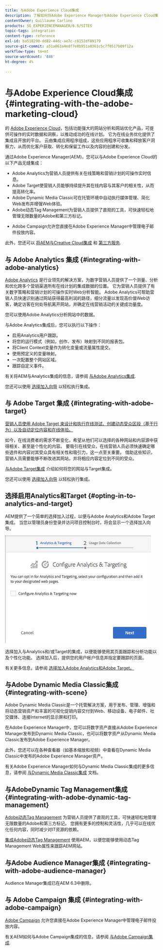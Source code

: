 ```yaml
---
title: 与Adobe Experience Cloud集成
description: 了解如何将Adobe Experience Manager与Adobe Experience Cloud集成。
contentOwner: Guillaume Carlino
products: SG_EXPERIENCEMANAGER/6.5/SITES
topic-tags: integration
content-type: reference
exl-id: ba518290-dd82-44dc-ae7c-c8152df89179
source-git-commit: a51a863a4edf7e8b951a8361c5c7f0517b09f12a
workflow-type: tm+mt
source-wordcount: '846'
ht-degree: 4%

---
```


# 与Adobe Experience Cloud集成{#integrating-with-the-adobe-marketing-cloud}

的 [Adobe Experience Cloud](https://business.adobe.com/products/marketing-cloud/main.html)，包括功能强大的网站分析和网站优化产品，可提供可操作的实时数据和洞察，以推动成功的在线计划。 它为在线业务优化提供了集成且开放的平台。 云由集成应用程序组成，这些应用程序可收集和释放客户洞察力，从而优化客户获取、转化和保留工作以及内容的创建和分发。

通过Adobe Experience Manager(AEM)，您可以与Adobe Experience Cloud的以下产品无缝集成：

* Adobe Analytics为营销人员提供有关在线策略和营销计划的可操作实时信息。
* Adobe Target使营销人员能够持续提升其在线内容与其客户的相关性，从而提高转化率。
* Adobe Dynamic Media Classic可在托管环境中自动执行媒体管理、简化Web发布并增强Web体验。
* Adobe动态Tag Management为营销人员提供了直观的工具，可快速轻松地管理无限数量的Adobe和第三方标记。
<!-- Search&Promote is end of life as of September 1, 2022 * Adobe Search&Promote gives marketers the ability to control and optimize the search results on their sites. -->
* Adobe Campaign允许您直接在Adobe Experience Manager中管理电子邮件投放内容。

此外，您还可以 [将AEM与Creative Cloud集成](/help/assets/aem-cc-integration-best-practices.md) 和 [第三方服务](/help/sites-administering/third-party-services.md).

## 与 Adobe Analytics 集成 {#integrating-with-adobe-analytics}

[Adobe Analytics](https://business.adobe.com/products/analytics/adobe-analytics.html) 是行业领先的解决方案，为数字营销人员提供了一个测量、分析和优化跨多个营销渠道所有在线计划的集成数据的位置。 它为营销人员提供了有关数字策略和营销计划的可操作实时Web分析智能。 Adobe Analytics可帮助营销人员快速识别通过网站获得最高利润的路径，细分流量以发现高价值Web访客，确定访客在何处导航离开网站，并确定在线营销活动的关键成功量度。

您可以使用Adobe Analytics分析网站中的数据。

与Adobe Analytics集成后，您可以执行以下操作：

* 启用Analytics用户跟踪。
* 将您的运行模式（例如，创作、发布）映射到不同的报表包。
* 将Client Context变量作为转化变量或流量属性提交。
* 使用预定义的变量映射。
* 一次配置整个网站区域。
* 跟踪自定义事件。

有关将AEM与Analytics集成的信息，请参阅 [与Adobe Analytics集成](/help/sites-administering/adobeanalytics.md).

您还可以使用 [选择加入向导](/help/sites-administering/opt-in.md) 以轻松执行集成。

## 与 Adobe Target 集成 {#integrating-with-adobe-target}

[营销人员使用 Adobe Target 来设计和执行在线测试、创建动态受众区段（基于行为）以及自动定位内容和在线体验。](https://business.adobe.com/products/target/adobe-target.html)

如今，在线消费者的需求不断变化，希望从他们可以选择的各种网站和内容源中获得相关、甚至是个性化的内容。 要吸引在线受众，在线营销人员必须快速确定哪些选件和内容对其受众具有相关性和吸引力，这一点至关重要。 借助这些知识，营销人员需要能够不断改进其网站，并将相应内容定位到不同的受众。

[与Adobe Target集成](/help/sites-administering/target.md) 介绍如何将您的网站与Target集成。

您还可以使用 [选择加入向导](/help/sites-administering/opt-in.md) 以轻松执行集成。

## 选择启用Analytics和Target {#opting-in-to-analytics-and-target}

AEM提供了一个简单的选择加入过程，以便与Adobe Analytics和Adobe Target集成。 当您以管理员身份登录并访问项目控制台时，将会显示一个选择加入向导。

![chlimage_1-107](assets/chlimage_1-107a.png)

选择加入与Analytics和/或Target的集成，以便能够使用其页面跟踪和分析功能以及个性化功能。 选择加入后，提供您的用户帐户信息并指定要跟踪的页面。

有关更多信息，请参阅 [选择加入Adobe Analytics和Adobe Target。](/help/sites-administering/opt-in.md)

## 与Adobe Dynamic Media Classic集成 {#integrating-with-scene}

Adobe Dynamic Media Classic是一个托管解决方案，用于发布、管理、增强和将动态营销资产和丰富的可视化促销内容交付到Web、移动设备、电子邮件、社交媒体、连接Internet的显示屏和打印。

在Adobe Experience Manager中，您可以将数字资产直接从Adobe Experience Manager发布到Dynamic Media Classic，也可以将数字资产从Dynamic Media Classic发布到Adobe Experience Manager。

此外，您还可以在各种查看器（如基本缩放和视频）中查看在Dynamic Media Classic中发布的Adobe Experience Manager资产。

有关Adobe Experience Manager如何与Dynamic Media Classic集成的更多信息，请参阅 [与Dynamic Media Classic集成](/help/sites-administering/scene7.md) 文档。

## 与AdobeDynamic Tag Management集成 {#integrating-with-adobe-dynamic-tag-management}

[Adobe动态Tag Management](https://business.adobe.com/products/experience-platform/adobe-experience-platform.html) 为营销人员提供了直观的工具，可快速轻松地管理无限数量的Adobe和第三方标记。 您拥有更多的控制和灵活性，几乎可以在线优化任何内容，同时减少对IT资源的依赖。

[集成Adobe动态Tag Management](/help/sites-administering/dtm.md) 使用AEM，以便您能够使用动态Tag Management Web属性来跟踪AEM网站。

## 与Adobe Audience Manager集成 {#integrating-with-adobe-audience-manager}

Audience Manager集成已在AEM 6.3中删除。

<!-- Search&Promote is end of life as of September 1, 2022 ## Integrating with Search&Promote {#integrating-with-search-promote} -->

<!-- Search&Promote is end of life as of September 1, 2022 Adobe Search&Promote enables marketers to optimizehow visitors browse, find, compare, and select relevant products and content on web and mobile sites. Businesses can easily promote priority items based on business objectives and visitor intent, as well as automate merchandising and promotions activity via KPI-based triggers or metrics. -->

<!-- Search&Promote is end of life as of September 1, 2022 Adobe Search&Promote is a reliable and scalable hosted site search application, capable of scaling to millions of pages or products, for heavily visited online businesses ranging from retail to news sites. It offers unprecedented levels of marketer control and metrics-based relevance. -->

<!-- Search&Promote is end of life as of September 1, 2022 For information about integrating AEM and Search&Promote, see [Integrating with Adobe Search&Promote](/help/sites-administering/search-and-promote.md). -->

## 与 Adobe Campaign 集成 {#integrating-with-adobe-campaign}

[Adobe Campaign](https://business.adobe.com/products/campaign/adobe-campaign.html) 允许您直接在Adobe Experience Manager中管理电子邮件投放内容。

有关AEM如何与Adobe Campaign集成的信息，请参阅 [与Adobe Campaign集成](/help/sites-administering/campaignstandard.md).